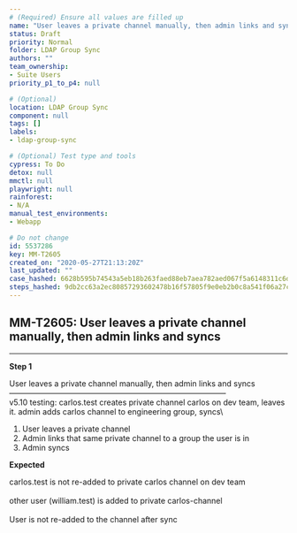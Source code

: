 ```yaml
---
# (Required) Ensure all values are filled up
name: "User leaves a private channel manually, then admin links and syncs"
status: Draft
priority: Normal
folder: LDAP Group Sync
authors: ""
team_ownership: 
- Suite Users
priority_p1_to_p4: null

# (Optional)
location: LDAP Group Sync
component: null
tags: []
labels: 
- ldap-group-sync

# (Optional) Test type and tools
cypress: To Do
detox: null
mmctl: null
playwright: null
rainforest: 
- N/A
manual_test_environments: 
- Webapp

# Do not change
id: 5537286
key: MM-T2605
created_on: "2020-05-27T21:13:20Z"
last_updated: ""
case_hashed: 6628b595b74543a5eb18b263faed88eb7aea782aed067f5a6148311c6d1993ab2f3a7f70d62da89767ffe904f9687a3b
steps_hashed: 9db2cc63a2ec80857293602478b16f57805f9e0eb2b0c8a541f06a27c63d4c1eba86268f32cb41858063e7ff1f7a6370
---
```


<!-- (Auto-generated) Based on frontmatter's "key" and "name" -->

## MM-T2605: User leaves a private channel manually, then admin links and syncs

---

**Step 1**

User leaves a private channel manually, then admin links and syncs\
————————————————————————————\
v5.10 testing: carlos.test creates private channel carlos on dev team, leaves it. admin adds carlos channel to engineering group, syncs\\

1. User leaves a private channel
2. Admin links that same private channel to a group the user is in
3. Admin syncs

**Expected**

carlos.test is not re-added to private carlos channel on dev team\
\
other user (william.test) is added to private carlos-channel\
\
User is not re-added to the channel after sync
